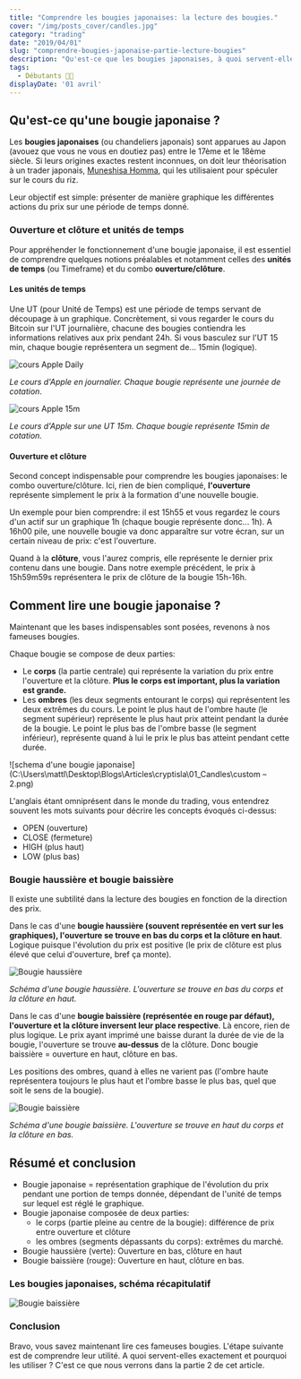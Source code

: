 ```yaml
---
title: "Comprendre les bougies japonaises: la lecture des bougies."
cover: "/img/posts_cover/candles.jpg"
category: "trading"
date: "2019/04/01"
slug: "comprendre-bougies-japonaise-partie-lecture-bougies"
description: "Qu'est-ce que les bougies japonaises, à quoi servent-elles et comment les interpréter? La réponse à ces questions se trouve dans cet article"
tags: 
  - Débutants 👨‍🎓
displayDate: '01 avril'
---
```


## Qu'est-ce qu'une bougie japonaise ?

 Les **bougies japonaises** (ou chandeliers japonais) sont apparues au Japon (avouez que vous ne vous en doutiez pas) entre le 17ème et le 18ème siècle. Si leurs origines exactes restent inconnues, on doit leur théorisation à un trader japonais, [Muneshisa Homma](https://fr.wikipedia.org/wiki/Munehisa_Honma), qui les utilisaient pour spéculer sur le cours du riz.

Leur objectif est simple: présenter de manière graphique les différentes actions du prix sur une période de temps donné.

### Ouverture et clôture et unités de temps

Pour appréhender le fonctionnement d'une bougie japonaise, il est essentiel de comprendre quelques notions préalables et notamment celles des **unités de temps** (ou Timeframe) et du combo **ouverture/clôture**.

#### Les unités de temps

Une UT (pour Unité de Temps) est une période de temps servant de découpage à un graphique. Concrètement, si vous regarder le cours du Bitcoin sur l'UT journalière, chacune des bougies contiendra les informations relatives aux prix pendant 24h. Si vous basculez sur l'UT 15 min, chaque bougie représentera un segment de... 15min (logique).

![cours Apple Daily](./01_Candles/appl_daily.png)

*Le cours d'Apple en journalier. Chaque bougie représente une journée de cotation*.

![cours Apple 15m](./01_Candles/appl_15m.png)

*Le cours d'Apple sur une UT 15m. Chaque bougie représente 15min de cotation.*

#### Ouverture et clôture

Second concept indispensable pour comprendre les bougies japonaises: le combo ouverture/clôture. Ici, rien de bien compliqué, **l'ouverture** représente simplement le prix à la formation d'une nouvelle bougie. 

Un exemple pour bien comprendre: il est 15h55 et vous regardez le cours d'un actif sur un graphique 1h (chaque bougie représente donc... 1h). A 16h00 pile, une nouvelle bougie va donc apparaître sur votre écran, sur un certain niveau de prix: c'est l'ouverture.

Quand à la **clôture**, vous l'aurez compris, elle représente le dernier prix contenu dans une bougie. Dans notre exemple précédent, le prix à 15h59m59s représentera le prix de clôture de la bougie 15h-16h.

## Comment lire une bougie japonaise ?

Maintenant que les bases indispensables sont posées, revenons à nos fameuses bougies.

Chaque bougie se compose de deux parties: 

* Le **corps** (la partie centrale) qui représente la variation du prix entre l'ouverture et la clôture. **Plus le corps est important, plus la variation est grande.**
* Les **ombres** (les deux segments entourant le corps) qui représentent les deux extrêmes du cours. Le point le plus haut de l'ombre haute (le segment supérieur) représente le plus haut prix atteint pendant la durée de la bougie. Le point le plus bas de l'ombre basse (le segment inférieur), représente quand à lui le prix le plus bas atteint pendant cette durée. 

![schema d'une bougie japonaise](C:\Users\mattl\Desktop\Blogs\Articles\cryptisla\01_Candles\custom – 2.png)

L'anglais étant omniprésent dans le monde du trading, vous entendrez souvent les mots suivants pour décrire les concepts évoqués ci-dessus:

* OPEN (ouverture)
* CLOSE (fermeture)
* HIGH (plus haut)
* LOW (plus bas)

### Bougie haussière et bougie baissière

Il existe une subtilité dans la lecture des bougies en fonction de la direction des prix. 

Dans le cas d'une **bougie haussière (souvent représentée en vert sur les graphiques), l'ouverture se trouve en bas du corps et la clôture en haut**. Logique puisque l'évolution du prix est positive (le prix de clôture est plus élevé  que celui d'ouverture, bref ça monte). 

![Bougie haussière](./01_Candles/bougie_haussiere.png)

*Schéma d'une bougie haussière. L'ouverture se trouve en bas du corps et la clôture en haut.*

Dans le cas d'une **bougie baissière (représentée en rouge par défaut), l'ouverture et la clôture inversent leur place respective**. Là encore, rien de plus logique. Le prix ayant imprimé une baisse durant la durée de vie de la bougie, l'ouverture se trouve **au-dessus** de la clôture. Donc bougie baissière = ouverture en haut, clôture en bas.

Les positions des ombres, quand à elles ne varient pas (l'ombre haute représentera toujours le plus haut et l'ombre basse le plus bas, quel que soit le sens de la bougie).

![Bougie baissière](./01_Candles/bougie_baissiere.png)

*Schéma d'une bougie baissière. L'ouverture se trouve en haut du corps et la clôture en bas.*

## Résumé et conclusion

* Bougie japonaise = représentation graphique de l'évolution du prix pendant une portion de temps donnée, dépendant de l'unité de temps sur lequel est réglé le graphique.
* Bougie japonaise composée de deux parties:
  * le corps (partie pleine au centre de la bougie): différence de prix entre ouverture et clôture
  * les ombres (segments dépassants du corps): extrêmes du marché.
* Bougie haussière (verte): Ouverture en bas, clôture en haut
* Bougie baissière (rouge): Ouverture en haut, clôture en bas.

### Les bougies japonaises, schéma récapitulatif

![Bougie baissière](./01_Candles/recap_bougies.png)

### Conclusion

Bravo, vous savez maintenant lire ces fameuses bougies. L'étape suivante est de comprendre leur utilité. A quoi servent-elles exactement et pourquoi les utiliser ?   C'est ce que nous verrons dans la partie 2 de cet article.

